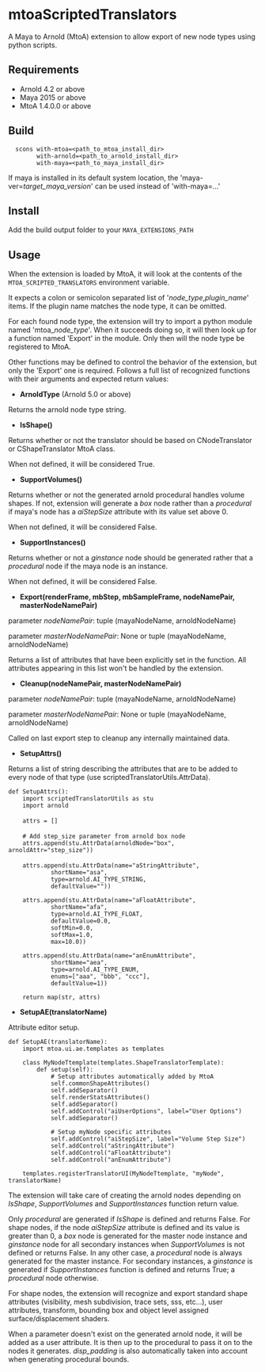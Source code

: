mtoaScriptedTranslators
=======================

A Maya to Arnold (MtoA) extension to allow export of new node types using python scripts.



## Requirements
  - Arnold 4.2 or above
  - Maya 2015 or above
  - MtoA 1.4.0.0 or above


## Build

```
  scons with-mtoa=<path_to_mtoa_install_dir>
        with-arnold=<path_to_arnold_install_dir>
        with-maya=<path_to_maya_install_dir>
```
  
If maya is installed in its default system location, the 'maya-ver=*target_maya_version*' can be used instead of 'with-maya=...'


## Install

Add the build output folder to your `MAYA_EXTENSIONS_PATH`


## Usage

When the extension is loaded by MtoA, it will look at the contents of the `MTOA_SCRIPTED_TRANSLATORS` environment variable.
  
It expects a colon or semicolon separated list of '*node_type*,*plugin_name*' items. If the plugin name matches the node type, it can be omitted.
  
For each found node type, the extension will try to import a python module named 'mtoa_*node_type*'. When it succeeds doing so, it will then look up for a function named 'Export' in the module. Only then will the node type be registered to MtoA.
  
Other functions may be defined to control the behavior of the extension, but only the 'Export' one is required. Follows a full list of recognized functions with their arguments and expected return values:

- **ArnoldType** (Arnold 5.0 or above)

Returns the arnold node type string.

- **IsShape()**

Returns whether or not the translator should be based on CNodeTranslator or CShapeTranslator MtoA class.

When not defined, it will be considered True.

- **SupportVolumes()**

Returns whether or not the generated arnold procedural handles volume shapes.
If not, extension will generate a *box* node rather than a *procedural* if maya's node has a *aiStepSize* attribute with its value set above 0.

When not defined, it will be considered False.

- **SupportInstances()**

Returns whether or not a *ginstance* node should be generated rather that a *procedural* node if the maya node is an instance.

When not defined, it will be considered False.

- **Export(renderFrame, mbStep, mbSampleFrame, nodeNamePair, masterNodeNamePair)**

parameter *nodeNamePair*: tuple (mayaNodeName, arnoldNodeName)

parameter *masterNodeNamePair*: None or tuple (mayaNodeName, arnoldNodeName)

Returns a list of attributes that have been explicitly set in the function. All attributes appearing in this list won't be handled by the extension.

- **Cleanup(nodeNamePair, masterNodeNamePair)**

parameter *nodeNamePair*: tuple (mayaNodeName, arnoldNodeName)

parameter *masterNodeNamePair*: None or tuple (mayaNodeName, arnoldNodeName)

Called on last export step to cleanup any internally maintained data.

- **SetupAttrs()**
    
Returns a list of string describing the attributes that are to be added to every node of that type (use scriptedTranslatorUtils.AttrData).


    def SetupAttrs():
        import scriptedTranslatorUtils as stu
        import arnold
    　　　
        attrs = []
        　　　
        # Add step_size parameter from arnold box node
        attrs.append(stu.AttrData(arnoldNode="box", arnoldAttr="step_size"))
        　
        attrs.append(stu.AttrData(name="aStringAttribute",
                shortName="asa", 
                type=arnold.AI_TYPE_STRING,
                defaultValue=""))
        
        attrs.append(stu.AttrData(name="aFloatAttribute",
                shortName="afa", 
                type=arnold.AI_TYPE_FLOAT,
                defaultValue=0.0,
                softMin=0.0,
                softMax=1.0,
                max=10.0))
        
        attrs.append(stu.AttrData(name="anEnumAttribute",
                shortName="aea",
                type=arnold.AI_TYPE_ENUM,
                enums=["aaa", "bbb", "ccc"],
                defaultValue=1))
        
        return map(str, attrs)


- **SetupAE(translatorName)**

Attribute editor setup.

    def SetupAE(translatorName):
        import mtoa.ui.ae.templates as templates
        
        class MyNodeTtemplate(templates.ShapeTranslatorTemplate):
            def setup(self):
                # Setup attributes automatically added by MtoA
                self.commonShapeAttributes()
                self.addSeparator()
                self.renderStatsAttributes()
                self.addSeparator()
                self.addControl("aiUserOptions", label="User Options")
                self.addSeparator()
                
                # Setup myNode specific attributes
                self.addControl("aiStepSize", label="Volume Step Size")
                self.addControl("aStringAttribute")
                self.addControl("aFloatAttribute")
                self.addControl("anEnumAttribute")
        
        templates.registerTranslatorUI(MyNodeTtemplate, "myNode", translatorName)



The extension will take care of creating the arnold nodes depending on *IsShape*, *SupportVolumes* and *SupportInstances* function return value.
  
Only *procedural* are generated if *IsShape* is defined and returns False.
For shape nodes, if the node *aiStepSize* attribute is defined and its value is greater than 0, a *box* node is generated for the master node instance and *ginstance* node for all secondary instances when *SupportVolumes* is not defined or returns False. In any other case, a *procedural* node is always generated for the master instance. For secondary instances, a *ginstance* is generated if *SupportInstances* function is defined and returns True; a *procedural* node otherwise.

For shape nodes, the extension will recognize and export standard shape attributes (visibility, mesh subdivision, trace sets, sss, etc...), user attributes, transform, bounding box and object level assigned surface/displacement shaders.

When a parameter doesn't exist on the generated arnold node, it will be added as a user attribute. It is then up to the procedural to pass it on to the nodes it generates. *disp_padding* is also automatically taken into account when generating procedural bounds.
